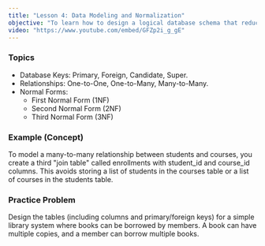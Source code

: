```yaml
---
title: "Lesson 4: Data Modeling and Normalization"
objective: "To learn how to design a logical database schema that reduces data redundancy and improves data integrity."
video: "https://www.youtube.com/embed/GFZp2i_g_gE"
---
```


### Topics

- Database Keys: Primary, Foreign, Candidate, Super.
- Relationships: One-to-One, One-to-Many, Many-to-Many.
- Normal Forms:
  - First Normal Form (1NF)
  - Second Normal Form (2NF)
  - Third Normal Form (3NF)

### Example (Concept)

To model a many-to-many relationship between students and courses, you create a third "join table" called enrollments with student_id and course_id columns. This avoids storing a list of students in the courses table or a list of courses in the students table.

### Practice Problem

Design the tables (including columns and primary/foreign keys) for a simple library system where books can be borrowed by members. A book can have multiple copies, and a member can borrow multiple books.
